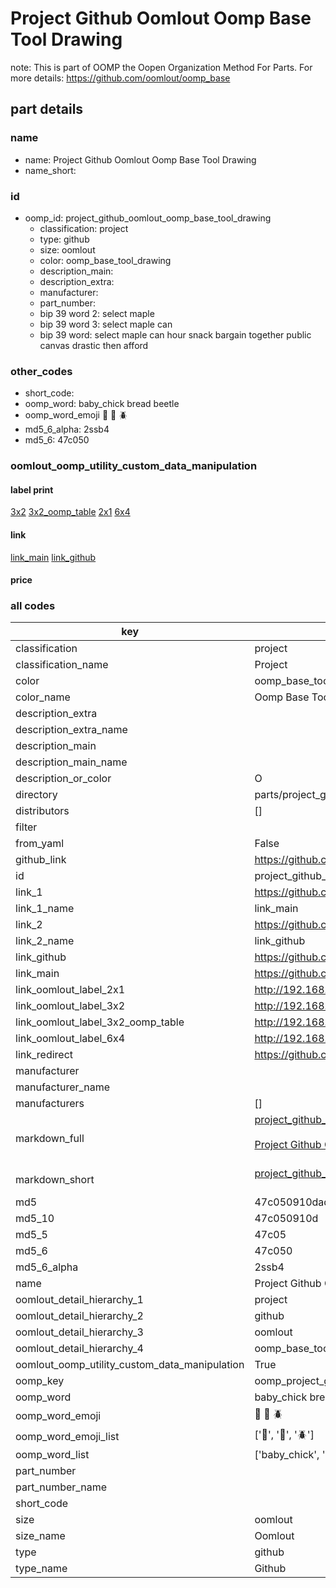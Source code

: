 # Project Github Oomlout Oomp Base Tool Drawing  

note: This is part of OOMP the Oopen Organization Method For Parts. For more details: https://github.com/oomlout/oomp_base

##  part details
  







### name
* name: Project Github Oomlout Oomp Base Tool Drawing
* name_short: 
### id
* oomp_id: project_github_oomlout_oomp_base_tool_drawing
  * classification: project
  * type: github
  * size: oomlout
  * color: oomp_base_tool_drawing
  * description_main: 
  * description_extra: 
  * manufacturer: 
  * part_number: 
  * bip 39 word 2: select maple
  * bip 39 word 3: select maple can
  * bip 39 word: select maple can hour snack bargain together public canvas drastic then afford

### other_codes
* short_code: 
* oomp_word: baby_chick bread beetle
* oomp_word_emoji :baby_chick: :bread: :beetle:
* md5_6_alpha: 2ssb4
* md5_6: 47c050






### oomlout_oomp_utility_custom_data_manipulation
#### label print
[3x2](http://192.168.1.245:1112/?label=oomp%202ssb4)
[3x2_oomp_table](http://192.168.1.108:1112/?label=oomp%202ssb4)
[2x1](http://192.168.1.242:1112/?label=oomp%202ssb4)
[6x4](http://192.168.1.55:1112/?label=oomp%202ssb4)    

#### link

[link_main](https://github.com/oomlout/oomlout_oomp_version_1_messy/tree/main/parts/project_github_oomlout_oomp_base_tool_drawing) [link_github](https://github.com/oomlout/oomlout_oomp_version_1_messy/tree/main/parts/project_github_oomlout_oomp_base_tool_drawing)                             

#### price







### all codes 
| key | value |  
| --- | --- |  
| classification | project |  
| classification_name | Project |  
| color | oomp_base_tool_drawing |  
| color_name | Oomp Base Tool Drawing |  
| description_extra |  |  
| description_extra_name |  |  
| description_main |  |  
| description_main_name |  |  
| description_or_color | O  |  
| directory | parts/project_github_oomlout_oomp_base_tool_drawing |  
| distributors | [] |  
| filter |  |  
| from_yaml | False |  
| github_link | https://github.com/oomlout/oomlout_oomp_part_src/tree/main/parts/project_github_oomlout_oomp_base_tool_drawing |  
| id | project_github_oomlout_oomp_base_tool_drawing |  
| link_1 | https://github.com/oomlout/oomlout_oomp_version_1_messy/tree/main/parts/project_github_oomlout_oomp_base_tool_drawing |  
| link_1_name | link_main |  
| link_2 | https://github.com/oomlout/oomlout_oomp_version_1_messy/tree/main/parts/project_github_oomlout_oomp_base_tool_drawing |  
| link_2_name | link_github |  
| link_github | https://github.com/oomlout/oomlout_oomp_version_1_messy/tree/main/parts/project_github_oomlout_oomp_base_tool_drawing |  
| link_main | https://github.com/oomlout/oomlout_oomp_version_1_messy/tree/main/parts/project_github_oomlout_oomp_base_tool_drawing |  
| link_oomlout_label_2x1 | http://192.168.1.242:1112/?label=oomp%202ssb4 |  
| link_oomlout_label_3x2 | http://192.168.1.245:1112/?label=oomp%202ssb4 |  
| link_oomlout_label_3x2_oomp_table | http://192.168.1.108:1112/?label=oomp%202ssb4 |  
| link_oomlout_label_6x4 | http://192.168.1.55:1112/?label=oomp%202ssb4 |  
| link_redirect | https://github.com/oomlout/oomlout_oomp_version_1_messy/tree/main/parts/project_github_oomlout_oomp_base_tool_drawing |  
| manufacturer |  |  
| manufacturer_name |  |  
| manufacturers | [] |  
| markdown_full | [project_github_oomlout_oomp_base_tool_drawing](none)<br>[](none)<br>[Project Github Oomlout Oomp Base Tool Drawing](none)<br><br> |  
| markdown_short | [project_github_oomlout_oomp_base_tool_drawing](none)<br><br> |  
| md5 | 47c050910dad1c744ae686e441e1e61a |  
| md5_10 | 47c050910d |  
| md5_5 | 47c05 |  
| md5_6 | 47c050 |  
| md5_6_alpha | 2ssb4 |  
| name | Project Github Oomlout Oomp Base Tool Drawing |  
| oomlout_detail_hierarchy_1 | project |  
| oomlout_detail_hierarchy_2 | github |  
| oomlout_detail_hierarchy_3 | oomlout |  
| oomlout_detail_hierarchy_4 | oomp_base_tool_drawing |  
| oomlout_oomp_utility_custom_data_manipulation | True |  
| oomp_key | oomp_project_github_oomlout_oomp_base_tool_drawing |  
| oomp_word | baby_chick bread beetle |  
| oomp_word_emoji | :baby_chick: :bread: :beetle: |  
| oomp_word_emoji_list | [':baby_chick:', ':bread:', ':beetle:'] |  
| oomp_word_list | ['baby_chick', 'bread', 'beetle'] |  
| part_number |  |  
| part_number_name |  |  
| short_code |  |  
| size | oomlout |  
| size_name | Oomlout |  
| type | github |  
| type_name | Github |  
